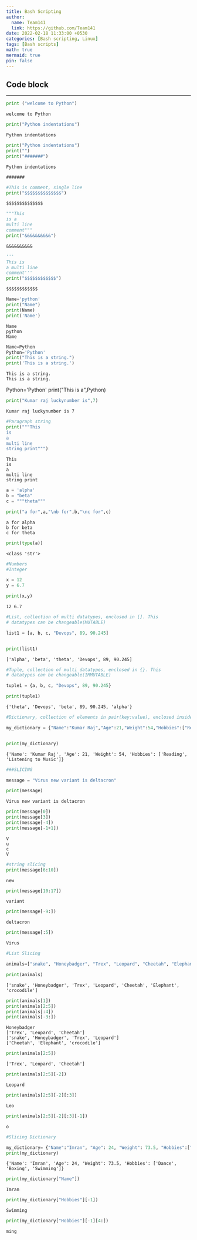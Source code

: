 ```yaml
---
title: Bash Scripting
author:
  name: Team141
  link: https://github.com/Team141
date: 2022-02-18 11:33:00 +0530
categories: [Bash scripting, Linux]
tags: [Bash scripts]
math: true
mermaid: true
pin: false
---
```


## Code block

---

```python
print ("welcome to Python")

```

    welcome to Python



```python
print("Python indentations")
```

    Python indentations



```python
print("Python indentations")
print("")
print("#######")
```

    Python indentations
    
    #######



```python
#This is comment, single line
print("$$$$$$$$$$$$$$")
```

    $$$$$$$$$$$$$$



```python
"""This 
is a 
multi line 
comment"""
print("&&&&&&&&&&")
```

    &&&&&&&&&&



```python
'''
This is
a multi line
comment'''
print("$$$$$$$$$$$$")
```

    $$$$$$$$$$$$



```python
Name='python'
print("Name")
print(Name)
print('Name')
```

    Name
    python
    Name



```python
Name=Python
Python='Python'
print("This is a string.")
print('This is a string.')
```

    This is a string.
    This is a string.


Python='Python'
print("This is a",Python)


```python
print("Kumar raj luckynumber is",7)

```

    Kumar raj luckynumber is 7



```python
#Paragraph string
print("""This
is
a
multi line
string print""")
```

    This
    is
    a
    multi line
    string print



```python
a = 'alpha'
b = "beta"
c = """theta"""

print("a for",a,"\nb for",b,"\nc for",c)
```

    a for alpha 
    b for beta 
    c for theta



```python
print(type(a))
```

    <class 'str'>



```python
#Numbers
#Integer

x = 12
y = 6.7

print(x,y)
```

    12 6.7



```python
#List, collection of multi datatypes, enclosed in []. This 
# datatypes can be changeable(MUTABLE)

list1 = [a, b, c, "Devops", 89, 90.245]


print(list1)
```

    ['alpha', 'beta', 'theta', 'Devops', 89, 90.245]



```python
#Tuple, collection of multi datatypes, enclosed in {}. This 
# datatypes can be changeable(IMMUTABLE)

tuple1 = {a, b, c, "Devops", 89, 90.245}

print(tuple1)
```

    {'theta', 'Devops', 'beta', 89, 90.245, 'alpha'}



```python
#Dictionary, collection of elements in pair(key:value), enclosed inside {}

my_dictionary = {"Name":"Kumar Raj","Age":21,"Weight":54,"Hobbies":["Reading","Listening to Music"]}


print(my_dictionary)
```

    {'Name': 'Kumar Raj', 'Age': 21, 'Weight': 54, 'Hobbies': ['Reading', 'Listening to Music']}



```python
###SLICING

message = "Virus new variant is deltacron"

print(message)
```

    Virus new variant is deltacron



```python
print(message[0])
print(message[3])
print(message[-4])
print(message[-1+1])
```

    V
    u
    c
    V



```python
#string slicing
print(message[6:10])
```

    new 



```python
print(message[10:17])
```

    variant



```python
print(message[-9:])
```

    deltacron



```python
print(message[:5])
```

    Virus



```python
#List Slicing

animals=["snake", "Honeybadger", "Trex", "Leopard", "Cheetah", "Elephant", "crocodile"]
```


```python
print(animals)
```

    ['snake', 'Honeybadger', 'Trex', 'Leopard', 'Cheetah', 'Elephant', 'crocodile']



```python
print(animals[1])
print(animals[2:5])
print(animals[:4])
print(animals[-3:])
```

    Honeybadger
    ['Trex', 'Leopard', 'Cheetah']
    ['snake', 'Honeybadger', 'Trex', 'Leopard']
    ['Cheetah', 'Elephant', 'crocodile']



```python
print(animals[2:5])
```

    ['Trex', 'Leopard', 'Cheetah']



```python
print(animals[2:5][-2])
```

    Leopard



```python
print(animals[2:5][-2][:3])
```

    Leo



```python
print(animals[2:5][-2][:3][-1])
```

    o



```python
#Slicing Dictionary

my_dictionary= {"Name":"Imran", "Age": 24, "Weight": 73.5, "Hobbies":["Dance", "Boxing", "Swimming"]}
print(my_dictionary)
```

    {'Name': 'Imran', 'Age': 24, 'Weight': 73.5, 'Hobbies': ['Dance', 'Boxing', 'Swimming']}



```python
print(my_dictionary["Name"])
```

    Imran



```python
print(my_dictionary["Hobbies"][-1])
```

    Swimming



```python
print(my_dictionary["Hobbies"][-1][4:])
```

    ming



```python

```
